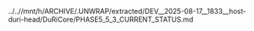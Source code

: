 ../..//mnt/h/ARCHIVE/.UNWRAP/extracted/DEV__2025-08-17__1833__host-duri-head/DuRiCore/PHASE5_5_3_CURRENT_STATUS.md